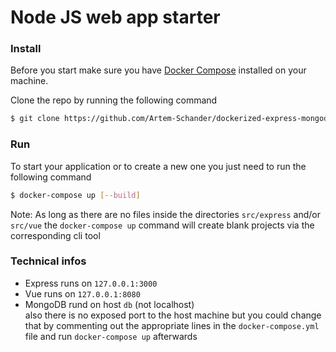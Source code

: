 # Node JS web app starter

### Install

Before you start make sure you have [Docker Compose](https://docs.docker.com/compose/install/) installed on your machine.

Clone the repo by running the following command

```bash
$ git clone https://github.com/Artem-Schander/dockerized-express-mongodb-vue-app.git
```

### Run
To start your application or to create a new one you just need to run the following command 
```bash
$ docker-compose up [--build]
```

Note: As long as there are no files inside the directories `src/express` and/or `src/vue` the `docker-compose up` command will create blank projects via the corresponding cli tool

### Technical infos
* Express runs on `127.0.0.1:3000`
* Vue runs on `127.0.0.1:8080`
* MongoDB rund on host `db` (not localhost)\
also there is no exposed port to the host machine but you could change that by commenting out the appropriate lines in the `docker-compose.yml` file and run `docker-compose up` afterwards
